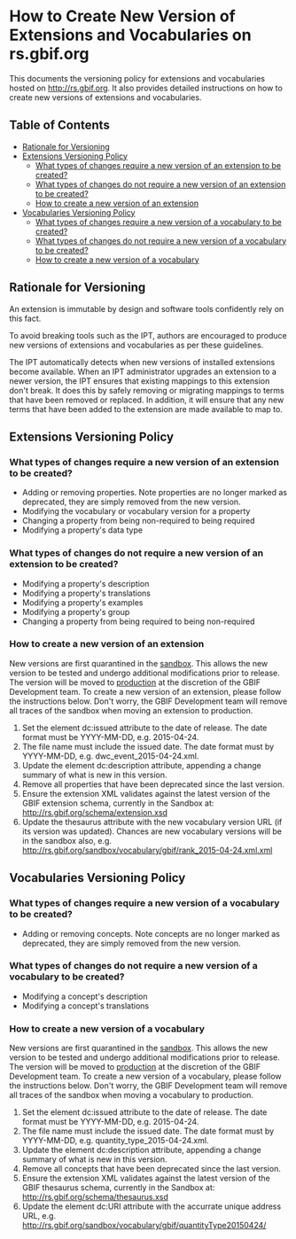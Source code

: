 # How to Create New Version of Extensions and Vocabularies on rs.gbif.org

This documents the versioning policy for extensions and vocabularies hosted on http://rs.gbif.org. It also provides detailed instructions on how to create new versions of extensions and vocabularies.

## Table of Contents
* [Rationale for Versioning](versioning.md#rationale-for-versioning)
* [Extensions Versioning Policy](#)
  * [What types of changes require a new version of an extension to be created?](versioning.md#what-types-of-changes-require-a-new-version-of-an-extension-to-be-created)
  * [What types of changes do not require a new version of an extension to be created?](#)
  * [How to create a new version of an extension](versioning.md#how-to-create-a-new-version-of-a-vocabulary)
* [Vocabularies Versioning Policy](#)
  * [What types of changes require a new version of a vocabulary to be created?](#)
  * [What types of changes do not require a new version of a vocabulary to be created?](#)
  * [How to create a new version of a vocabulary](#)
  
## Rationale for Versioning
An extension is immutable by design and software tools confidently rely on this fact. 

To avoid breaking tools such as the IPT, authors are encouraged to produce new versions of extensions and vocabularies as per these guidelines.

The IPT automatically detects when new versions of installed extensions become available. When an IPT administrator upgrades an extension to a newer version, the IPT ensures that existing mappings to this extension don't break. It does this by safely removing or migrating mappings to terms that have been removed or replaced. In addition, it will ensure that any new terms that have been added to the extension are made available to map to.

## Extensions Versioning Policy 
### What types of changes require a new version of an extension to be created?

-  Adding or removing properties. Note properties are no longer marked as deprecated, they are simply removed from the new version.
-  Modifying the vocabulary or vocabulary version for a property
-  Changing a property from being non-required to being required
-  Modifying a property's data type

### What types of changes do not require a new version of an extension to be created?
 
-  Modifying a property's description
-  Modifying a property's translations
-  Modifying a property's examples
-  Modifying a property's group
-  Changing a property from being required to being non-required

### How to create a new version of an extension

New versions are first quarantined in the [sandbox](http://rs.gbif.org/sandbox/). This allows the new version to be tested and undergo additional modifications prior to release. The version will be moved to [production](http://rs.gbif.org) at the discretion of the GBIF Development team. To create a new version of an extension, please follow the instructions below. Don't worry, the GBIF Development team will remove all traces of the sandbox when moving an extension to production.

1. Set the <extension> element dc:issued attribute to the date of release. The date format must be YYYY-MM-DD, e.g. 2015-04-24.
2. The file name must include the issued date. The date format must by YYYY-MM-DD, e.g. dwc_event_2015-04-24.xml. 
3. Update the <extension> element dc:description attribute, appending a change summary of what is new in this version.
4. Remove all properties that have been deprecated since the last version.
5. Ensure the extension XML validates against the latest version of the GBIF extension schema, currently in the Sandbox at: http://rs.gbif.org/schema/extension.xsd
6. Update the <property> thesaurus attribute with the new vocabulary version URL (if its version was updated). Chances are new vocabulary versions will be in the sandbox also, e.g. http://rs.gbif.org/sandbox/vocabulary/gbif/rank_2015-04-24.xml.xml 

## Vocabularies Versioning Policy
### What types of changes require a new version of a vocabulary to be created?

-  Adding or removing concepts. Note concepts are no longer marked as deprecated, they are simply removed from the new version.

### What types of changes do not require a new version of a vocabulary to be created?

-  Modifying a concept's description
-  Modifying a concept's translations

### How to create a new version of a vocabulary

New versions are first quarantined in the [sandbox](http://rs.gbif.org/sandbox/). This allows the new version to be tested and undergo additional modifications prior to release. The version will be moved to [production](http://rs.gbif.org) at the discretion of the GBIF Development team. To create a new version of a vocabulary, please follow the instructions below. Don't worry, the GBIF Development team will remove all traces of the sandbox when moving a vocabulary to production.

1. Set the <thesaurus> element dc:issued attribute to the date of release. The date format must be YYYY-MM-DD, e.g. 2015-04-24.
2. The file name must include the issued date. The date format must by YYYY-MM-DD, e.g. quantity_type_2015-04-24.xml. 
3. Update the <thesaurus> element dc:description attribute, appending a change summary of what is new in this version.
4. Remove all concepts that have been deprecated since the last version.
5. Ensure the extension XML validates against the latest version of the GBIF thesaurus schema, currently in the Sandbox at: http://rs.gbif.org/schema/thesaurus.xsd
6. Update the <thesaurus> element dc:URI attribute with the accurrate unique address URL, e.g. http://rs.gbif.org/sandbox/vocabulary/gbif/quantityType20150424/
